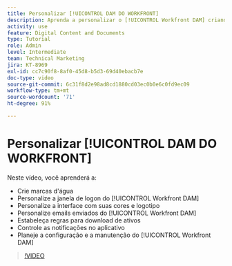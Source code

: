 ```yaml
---
title: Personalizar [!UICONTROL DAM DO WORKFRONT]
description: Aprenda a personalizar o [!UICONTROL Workfront DAM] criando marcas d'água, personalizando a janela de logon do [!UICONTROL DAM], personalizando a interface e muito mais.
activity: use
feature: Digital Content and Documents
type: Tutorial
role: Admin
level: Intermediate
team: Technical Marketing
jira: KT-8969
exl-id: cc7c90f8-8af0-45d8-b5d3-69d40ebacb7e
doc-type: video
source-git-commit: 6c31f8d2e98ad8cd1880cd03ec0b0e6c0fd9ec09
workflow-type: tm+mt
source-wordcount: '71'
ht-degree: 91%

---
```


# Personalizar [!UICONTROL DAM DO WORKFRONT]

Neste vídeo, você aprenderá a:

* Crie marcas d&#39;água
* Personalize a janela de logon do [!UICONTROL Workfront DAM]
* Personalize a interface com suas cores e logotipo
* Personalize emails enviados do [!UICONTROL Workfront DAM]
* Estabeleça regras para download de ativos
* Controle as notificações no aplicativo
* Planeje a configuração e a manutenção do [!UICONTROL Workfront DAM]

>[!VIDEO](https://video.tv.adobe.com/v/335232/?quality=12&learn=on)
